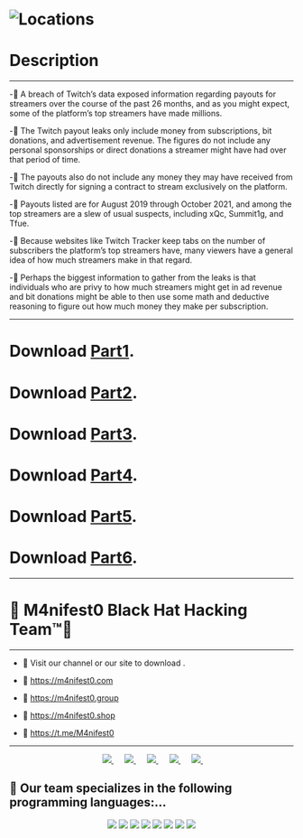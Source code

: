 # ![Locations](https://github.com/attakercyebr/M4nifest0-Twitch-Payouts/blob/main/2.png) 


# Description
*************
-📌 A breach of Twitch’s data exposed information regarding payouts for streamers over the course of the past 26 months, and as you might expect, some of the platform’s top streamers have made millions.

-📌 The Twitch payout leaks only include money from subscriptions, bit donations, and advertisement revenue. The figures do not include any personal sponsorships or direct donations a streamer might have had over that period of time.

-📌 The payouts also do not include any money they may have received from Twitch directly for signing a contract to stream exclusively on the platform. 

-📌 Payouts listed are for August 2019 through October 2021, and among the top streamers are a slew of usual suspects, including xQc, Summit1g, and Tfue.


-📌 Because websites like Twitch Tracker keep tabs on the number of subscribers the platform’s top streamers have, many viewers have a general idea of how much streamers make in that regard.

-📌 Perhaps the biggest information to gather from the leaks is that individuals who are privy to how much streamers might get in ad revenue and bit donations might be able to then use some math and deductive reasoning to figure out how much money they make per subscription.

----------------------

# Download [Part1](https://t.me/M4nifest0_bot?start=_PLAERKMFR).

# Download [Part2](https://t.me/M4nifest0_bot?start=_ZMTXMXUN).

# Download [Part3](https://t.me/M4nifest0_bot?start=_GHHLKQLXX).

# Download [Part4](https://t.me/M4nifest0_bot?start=_BOLDKHRFO).

# Download [Part5](https://t.me/M4nifest0_bot?start=_KLLQWJNHE).

# Download [Part6](https://t.me/M4nifest0_bot?start=_LTUJBWIF).

----------------------
# 👊 M4nifest0 Black Hat Hacking Team™💪
----------------------
- 📌 Visit our channel or our site to download .

- 🔞 https://m4nifest0.com
- 🔞 https://m4nifest0.group
- 🔞 https://m4nifest0.shop
- 🔞 https://t.me/M4nifest0

----------------------


<p align="center">	
</a>&nbsp;&nbsp;&nbsp;&nbsp;
	<a href="https://t.me/M4nifest0">
		<img src="https://img.shields.io/badge/Telegram-%23000000.svg?&style=for-the-badge&logo=Telegram&logoColor=white" />
	</a>&nbsp;&nbsp;&nbsp;&nbsp;
	<a href="https://www.instagram.com/_m4nifest0_/">
		<img src="https://img.shields.io/badge/instagram-%23E4405F.svg?&style=for-the-badge&logo=instagram&logoColor=white" />
	</a>&nbsp;&nbsp;&nbsp;&nbsp;
	<a href="https://www.youtube.com/c/hack4lx">
		<img src="https://img.shields.io/badge/youtube-%23FF0000.svg?&style=for-the-badge&logo=youtube&logoColor=white" />
	</a>&nbsp;&nbsp;&nbsp;&nbsp;
	<a href="https://twitter.com/_M4nifest0_">
		<img src="https://img.shields.io/badge/twitter-%231DA1F2.svg?&style=for-the-badge&logo=twitter&logoColor=white" />
	</a>&nbsp;&nbsp;&nbsp;&nbsp;
	<a href="https://m4nifest0.com">
		<img src="https://img.shields.io/badge/WebSite-%234A154B.svg?&style=for-the-badge&logo=slack&logoColor=white" />
	</a>&nbsp;&nbsp;&nbsp;&nbsp;
</p>

<h2>📌 Our team specializes in the following programming languages:...</h2> 
<p align="center">	
	<img src="https://img.shields.io/badge/node.js%20-%2343853D.svg?&style=for-the-badge&logo=node.js&logoColor=white" />
        <img src="https://img.shields.io/badge/python%20-%2314354C.svg?&style=for-the-badge&logo=python&logoColor=white" />
	<img src="https://img.shields.io/badge/c%23%20-%23239120.svg?&style=for-the-badge&logo=c-sharp&logoColor=white" />
	<img src="https://img.shields.io/badge/java-%23ED8B00.svg?&style=for-the-badge&logo=java&logoColor=white" />
	<img src="https://img.shields.io/badge/php-%23777BB4.svg?&style=for-the-badge&logo=php&logoColor=white" />
	<img src="https://img.shields.io/badge/ruby-%23CC342D.svg?&style=for-the-badge&logo=ruby&logoColor=white" />
	<img src="https://img.shields.io/badge/perl-%2339457E.svg?&style=for-the-badge&logo=perl&logoColor=white" />
	<img src="https://img.shields.io/badge/c++%20-%2300599C.svg?&style=for-the-badge&logo=c%2B%2B&logoColor=white" />
</p>
